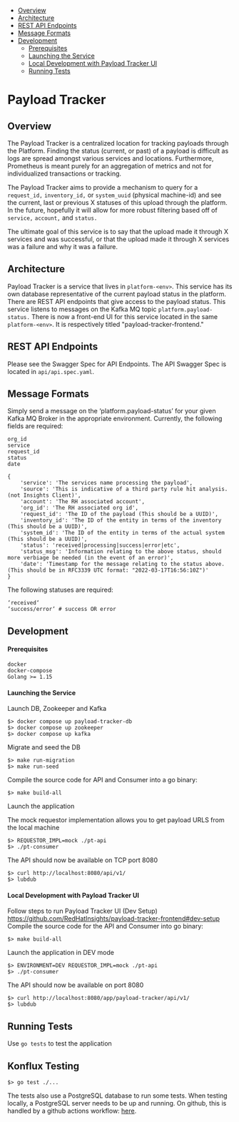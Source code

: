 - [Overview](#overview)
- [Architecture](#architecture)
- [REST API Endpoints](#rest-api-endpoints)
- [Message Formats](#message-formats)
- [Development](#development)
    - [Prerequisites](#prerequisites)
    - [Launching the Service](#launching-the-service)
    - [Local Development with Payload Tracker UI](#local-development-with-payload-tracker-ui)
    - [Running Tests](#running-tests)
# Payload Tracker

## Overview
The Payload Tracker is a centralized location for tracking payloads through the Platform. Finding the status (current, or past) of a payload is difficult as logs are spread amongst various services and locations. Furthermore, Prometheus is meant purely for an aggregation of metrics and not for individualized transactions or tracking.

The Payload Tracker aims to provide a mechanism to query for a `request_id,` `inventory_id,` or `system_uuid` (physical machine-id) and see the current, last or previous X statuses of this upload through the platform. In the future, hopefully it will allow for more robust filtering based off of `service,` `account,` and `status.`

The ultimate goal of this service is to say that the upload made it through X services and was successful, or that the upload made it through X services was a failure and why it was a failure.

## Architecture
Payload Tracker is a service that lives in `platform-<env>`. This service has its own database representative of the current payload status in the platform. There are REST API endpoints that give access to the payload status. This service listens to messages on the Kafka MQ topic `platform.payload-status.` There is now a front-end UI for this service located in the same `platform-<env>`. It is respectively titled "payload-tracker-frontend."

## REST API Endpoints
Please see the Swagger Spec for API Endpoints. The API Swagger Spec is located in `api/api.spec.yaml`.


## Message Formats
Simply send a message on the ‘platform.payload-status’ for your given Kafka MQ Broker in the appropriate environment. Currently, the following fields are required:

    org_id
    service
    request_id
    status
    date

```
{ 	
    'service': 'The services name processing the payload',
    'source': 'This is indicative of a third party rule hit analysis. (not Insights Client)',
    'account': 'The RH associated account',
    'org_id': 'The RH associated org id',
    'request_id': 'The ID of the payload (This should be a UUID)',
    'inventory_id': 'The ID of the entity in terms of the inventory (This should be a UUID)',
    'system_id': 'The ID of the entity in terms of the actual system (This should be a UUID)',
    'status': 'received|processing|success|error|etc',
    'status_msg': 'Information relating to the above status, should more verbiage be needed (in the event of an error)',
    'date': 'Timestamp for the message relating to the status above. (This should be in RFC3339 UTC format: "2022-03-17T16:56:10Z")'
}
```
The following statuses are required:
```
‘received‘ 
‘success/error‘ # success OR error
```

## Development
#### Prerequisites
```
docker
docker-compose
Golang >= 1.15
```

#### Launching the Service
Launch DB, Zookeeper and Kafka
```
$> docker compose up payload-tracker-db
$> docker compose up zookeeper
$> docker compose up kafka
```
Migrate and seed the DB
```
$> make run-migration
$> make run-seed
```
Compile the source code for API and Consumer into a go binary:
```
$> make build-all
```
Launch the application

The mock requestor implementation allows you to get payload URLS from the local
machine
```
$> REQUESTOR_IMPL=mock ./pt-api
$> ./pt-consumer
```
The API should now be available on TCP port 8080
```
$> curl http://localhost:8080/api/v1/
$> lubdub
```

#### Local Development with Payload Tracker UI
Follow steps to run Payload Tracker UI (Dev Setup)
https://github.com/RedHatInsights/payload-tracker-frontend#dev-setup
Compile the source code for the API and Consumer into go binary:
```
$> make build-all
```
Launch the application in DEV mode
```
$> ENVIRONMENT=DEV REQUESTOR_IMPL=mock ./pt-api
$> ./pt-consumer
```
The API should now be available on port 8080
```
$> curl http://localhost:8080/app/payload-tracker/api/v1/
$> lubdub
```

## Running Tests
Use `go tests` to test the application

## Konflux Testing
```
$> go test ./...
```

The tests also use a PostgreSQL database to run some tests. When testing locally, a PostgreSQL server needs to be up and running. On github, this is handled by a github actions workflow: [here](https://github.com/RedHatInsights/payload-tracker-go/blob/master/.github/workflows/pr.yml).
